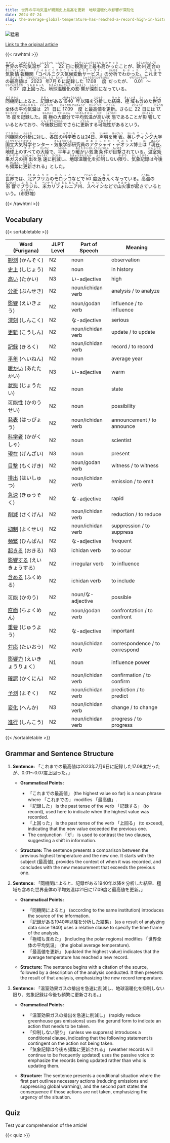 ```yaml
---
title: 世界の平均気温が観測史上最高を更新　地球温暖化の影響が深刻化
date: 2024-07-24
slug: the-average-global-temperature-has-reached-a-record-high-in-history-and-the-impact-of-global-warming-is-becoming-serious
---
```


![猛暑](https://www.asahicom.jp/imgopt/img/51e9dfa1d2/comm_L/AS20240724002450.jpg "猛暑")

[Link to the original article](https://asahi.com/articles/ASS7S2GQ8S7SULBH005M.html?iref=comtop_7_06)

{{< rawhtml >}}
<p><ruby>世界<rt>せかい</rt></ruby>の<ruby>平均<rt>へいきん</rt></ruby><ruby>気温<rt>きおん</rt></ruby>が<ruby>21<rt>にじゅういち</rt></ruby>、<ruby>22<rt>にじゅうに</rt></ruby>日に<ruby>観測<rt>かんそく</rt></ruby><ruby>史上<rt>しじょう</rt></ruby><ruby>最も<rt>もっとも</rt></ruby><ruby>高かった<rt>たかかった</rt></ruby>ことが、<ruby>欧州連合<rt>おうしゅうれんごう</rt></ruby>の<ruby>気象<rt>きしょう</rt></ruby><ruby>情報<rt>じょうほう</rt></ruby>機関<ruby>「コペルニクス気候変動サービス」<rt>「こぺるにくすきこうへんどうさーびす」</rt></ruby>の<ruby>分析<rt>ぶんせき</rt></ruby>で<ruby>わかった<rt>わかった</rt></ruby>。<ruby>これまで<rt>これまで</rt></ruby>の<ruby>最高値<rt>さいこうち</rt></ruby>は<ruby>2023<rt>にせんにじゅうさん</rt></ruby>年<ruby>7<rt>しち</rt></ruby>月<ruby>6<rt>むいか</rt></ruby>に<ruby>記録<rt>きろく</rt></ruby>した<ruby>17.08度<rt>じゅうななてんぜろはちど</rt></ruby>だったが、<ruby>0.01<rt>ぜろてんぜろいち</rt></ruby>～<ruby>0.07<rt>ぜろてんぜろなな</rt></ruby>度<ruby>上回った<rt>うわまわった</rt></ruby>。<ruby>地球温暖化<rt>ちきゅうおんだんか</rt></ruby>の<ruby>影響<rt>えいきょう</rt></ruby>が<ruby>深刻<rt>しんこく</rt></ruby>になっている。</p>

<p><ruby>同機関<rt>どうきかん</rt></ruby>によると、<ruby>記録<rt>きろく</rt></ruby>がある<ruby>1940年<rt>いちきゅうよんぜん</rt></ruby>以降を<ruby>分析<rt>ぶんせき</rt></ruby>した<ruby>結果<rt>けっか</rt></ruby>、<ruby>極域<rt>きょくいき</rt></ruby>も<ruby>含<rt>ふく</rt></ruby>めた<ruby>世界<rt>せかい</rt></ruby>全体の<ruby>平均<rt>へいきん</rt></ruby><ruby>気温<rt>きおん</rt></ruby>は<ruby>21<rt>にじゅういち</rt></ruby>日に<ruby>17.09度<rt>じゅうなな.ぜろきゅうど</rt></ruby>と<ruby>最高値<rt>さいこうち</rt></ruby>を<ruby>更新<rt>こうしん</rt></ruby>。さらに<ruby>22<rt>にじゅうに</rt></ruby>日には<ruby>17.15度<rt>じゅうなな.いちごど</rt></ruby>を<ruby>記録<rt>きろく</rt></ruby>した。<ruby>南極<rt>なんきょく</rt></ruby>の<ruby>大部分<rt>だいぶぶん</rt></ruby>で<ruby>平均<rt>へいきん</rt></ruby><ruby>気温<rt>きおん</rt></ruby>が<ruby>高<rt>たか</rt></ruby>い<ruby>状態<rt>じょうたい</rt></ruby>であることが<ruby>影響<rt>えいきょう</rt></ruby>しているとみており、<ruby>今後<rt>こんご</rt></ruby><ruby>数日間<rt>すうじつかん</rt></ruby>でさらに<ruby>更新<rt>こうしん</rt></ruby>する<ruby>可能性<rt>かのうせい</rt></ruby>があるという。</p>

<p><ruby>同機関<rt>どうきかん</rt></ruby>の<ruby>分析<rt>ぶんせき</rt></ruby>に対し、<ruby>各国<rt>かっこく</rt></ruby>の<ruby>科学者<rt>かがくしゃ</rt></ruby>らは24<ruby>日<rt>にち</rt></ruby>、<ruby>声明<rt>せいめい</rt></ruby>を<ruby>発表<rt>はっぴょう</rt></ruby>。<ruby>英<rt>えい</rt></ruby><ruby>レディング<rt>れでぃんぐ</rt></ruby>大学<ruby>国立<rt>こくりつ</rt></ruby><ruby>大気<rt>たいき</rt></ruby><ruby>科学<rt>かがく</rt></ruby>センター・<ruby>気象学部<rt>きしょうがくぶ</rt></ruby>研究員<ruby>の<rt>の</rt></ruby><ruby>アクシャイ・デオラス<rt>あくしゃい・でおらす</rt></ruby>博士<ruby>は<rt>は</rt></ruby>「<ruby>現在<rt>げんざい</rt></ruby>、<ruby>地球<rt>ちきゅう</rt></ruby>上の<ruby>すべて<rt>すべて</rt></ruby>の<ruby>大陸<rt>たいりく</rt></ruby>で、<ruby>平年<rt>へいねん</rt></ruby>より<ruby>暖かい<rt>あたたかい</rt></ruby><ruby>気象条件<rt>きしょうじょうけん</rt></ruby>が<ruby>目撃<rt>もくげき</rt></ruby>されている。<ruby>温室効果ガス<rt>おんしつこうかがす</rt></ruby>の<ruby>排出<rt>はいしゅつ</rt></ruby>を<ruby>急速<rt>きゅうそく</rt></ruby>に<ruby>削減<rt>さくげん</rt></ruby>し、<ruby>地球温暖化<rt>ちきゅうおんだんか</rt></ruby>を<ruby>抑制<rt>よくせい</rt></ruby>しない<ruby>限り<rt>かぎり</rt></ruby>、<ruby>気象記録<rt>きしょうきろく</rt></ruby>は<ruby>今後<rt>こんご</rt></ruby>も<ruby>頻繁<rt>ひんぱん</rt></ruby>に<ruby>更新<rt>こうしん</rt></ruby>される」とした。</p>

<p><ruby>世界<rt>せかい</rt></ruby>では、<ruby>北<rt>きた</rt></ruby><ruby>アフリカ<rt>あふりか</rt></ruby>の<ruby>モロッコ<rt>もろっこ</rt></ruby>などで<ruby>50<rt>ごじゅう</rt></ruby><ruby>度<rt>ど</rt></ruby>近<ruby>きん<rt>ちか</rt></ruby>くなっている。<ruby>高温<rt>こうおん</rt></ruby>の<ruby>影響<rt>えいきょう</rt></ruby>で<ruby>ブラジル<rt>ぶらじる</rt></ruby>、<ruby>米<rt>べい</rt></ruby><ruby>カリフォルニア州<rt>かりふぉるにあしゅう</rt></ruby>、<ruby>スペイン<rt>すぺいん</rt></ruby>などで<ruby>山火事<rt>やまかじ</rt></ruby>が<ruby>起<rt>お</rt></ruby>きているという。（<ruby>市野塊<rt>いちのかい</rt></ruby>）</p>
{{< /rawhtml >}}

## Vocabulary


{{< sortabletable >}}

| Word (Furigana)          | JLPT Level | Part of Speech          | Meaning                          |
|--------------------------|------------|-------------------------|----------------------------------|
|[観測](https://jisho.org/search/%E8%A6%B3%E6%B8%AC) (かんそく)| N2         | noun                    | observation                      |
|[史上](https://jisho.org/search/%E5%8F%B2%E4%B8%8A) (しじょう)| N2         | noun                    | in history                       |
|[高い](https://jisho.org/search/%E9%AB%98%E3%81%84) (たかい)| N3         | い-adjective            | high                             |
|[分析](https://jisho.org/search/%E5%88%86%E6%9E%90) (ぶんせき)| N2         | noun/ichidan verb       | analysis / to analyze            |
|[影響](https://jisho.org/search/%E5%BD%B1%E9%9F%BF) (えいきょう)| N2         | noun/godan verb         | influence / to influence         |
|[深刻](https://jisho.org/search/%E6%B7%B1%E5%88%BB) (しんこく)| N2         | な-adjective            | serious                          |
|[更新](https://jisho.org/search/%E6%9B%B4%E6%96%B0) (こうしん)| N2         | noun/ichidan verb       | update / to update               |
|[記録](https://jisho.org/search/%E8%A8%98%E9%8C%B2) (きろく)| N2         | noun/ichidan verb       | record / to record               |
|[平年](https://jisho.org/search/%E5%B9%B3%E5%B9%B4) (へいねん)| N2         | noun                    | average year                     |
|[暖かい](https://jisho.org/search/%E6%9A%96%E3%81%8B%E3%81%84) (あたたかい)| N3         | い-adjective            | warm                             |
|[状態](https://jisho.org/search/%E7%8A%B6%E6%85%8B) (じょうたい)| N2         | noun                    | state                            |
|[可能性](https://jisho.org/search/%E5%8F%AF%E8%83%BD%E6%80%A7) (かのうせい)| N2         | noun                    | possibility                      |
|[発表](https://jisho.org/search/%E7%99%BA%E8%A1%A8) (はっぴょう)| N2         | noun/ichidan verb       | announcement / to announce       |
|[科学者](https://jisho.org/search/%E7%A7%91%E5%AD%A6%E8%80%85) (かがくしゃ)| N2         | noun                    | scientist                        |
|[現在](https://jisho.org/search/%E7%8F%BE%E5%9C%A8) (げんざい)| N3         | noun                    | present                          |
|[目撃](https://jisho.org/search/%E7%9B%AE%E6%92%83) (もくげき)| N2         | noun/godan verb         | witness / to witness             |
|[排出](https://jisho.org/search/%E6%8E%92%E5%87%BA) (はいしゅつ)| N2         | noun/ichidan verb       | emission / to emit               |
|[急速](https://jisho.org/search/%E6%80%A5%E9%80%9F) (きゅうそく)| N2         | な-adjective            | rapid                            |
|[削減](https://jisho.org/search/%E5%89%8A%E6%B8%9B) (さくげん)| N2         | noun/ichidan verb       | reduction / to reduce            |
|[抑制](https://jisho.org/search/%E6%8A%91%E5%88%B6) (よくせい)| N2         | noun/ichidan verb       | suppression / to suppress        |
|[頻繁](https://jisho.org/search/%E9%A0%BB%E7%B9%81) (ひんぱん)| N2         | な-adjective            | frequent                         |
|[起きる](https://jisho.org/search/%E8%B5%B7%E3%81%8D%E3%82%8B) (おきる)| N3         | ichidan verb            | to occur                         |
|[影響する](https://jisho.org/search/%E5%BD%B1%E9%9F%BF%E3%81%99%E3%82%8B) (えいきょうする)| N2         | irregular verb          | to influence                     |
|[含める](https://jisho.org/search/%E5%90%AB%E3%82%81%E3%82%8B) (ふくめる)| N2         | ichidan verb            | to include                       |
|[可能](https://jisho.org/search/%E5%8F%AF%E8%83%BD) (かのう)| N2         | noun/な-adjective       | possible                         |
|[直面](https://jisho.org/search/%E7%9B%B4%E9%9D%A2) (ちょくめん)| N2         | noun/godan verb         | confrontation / to confront      |
|[重要](https://jisho.org/search/%E9%87%8D%E8%A6%81) (じゅうよう)| N2         | な-adjective            | important                        |
|[対応](https://jisho.org/search/%E5%AF%BE%E5%BF%9C) (たいおう)| N2         | noun/ichidan verb       | correspondence / to correspond   |
|[影響力](https://jisho.org/search/%E5%BD%B1%E9%9F%BF%E5%8A%9B) (えいきょうりょく)| N1         | noun                    | influence power                  |
|[確認](https://jisho.org/search/%E7%A2%BA%E8%AA%8D) (かくにん)| N2         | noun/ichidan verb       | confirmation / to confirm        |
|[予測](https://jisho.org/search/%E4%BA%88%E6%B8%AC) (よそく)| N2         | noun/ichidan verb       | prediction / to predict          |
|[変化](https://jisho.org/search/%E5%A4%89%E5%8C%96) (へんか)| N3         | noun/ichidan verb       | change / to change               |
|[進行](https://jisho.org/search/%E9%80%B2%E8%A1%8C) (しんこう)| N2         | noun/ichidan verb       | progress / to progress           |

{{< /sortabletable >}}


## Grammar and Sentence Structure

1. **Sentence:** 「これまでの最高値は2023年7月6日に記録した17.08度だったが、0.01～0.07度上回った。」

   - **Grammatical Points:** 
     - 「これまでの最高値」 (the highest value so far) is a noun phrase where 「これまでの」 modifies 「最高値」.
     - 「記録した」 is the past tense of the verb 「記録する」 (to record), used here to indicate when the highest value was recorded.
     - 「上回った」 is the past tense of the verb 「上回る」 (to exceed), indicating that the new value exceeded the previous one.
     - The conjunction 「が」 is used to contrast the two clauses, suggesting a shift in information.

   - **Structure:** The sentence presents a comparison between the previous highest temperature and the new one. It starts with the subject (最高値), provides the context of when it was recorded, and concludes with the new measurement that exceeds the previous one.

2. **Sentence:** 「同機関によると、記録がある1940年以降を分析した結果、極域も含めた世界全体の平均気温は21日に17.09度と最高値を更新。」

   - **Grammatical Points:** 
     - 「同機関によると」 (according to the same institution) introduces the source of the information.
     - 「記録がある1940年以降を分析した結果」 (as a result of analyzing data since 1940) uses a relative clause to specify the time frame of the analysis.
     - 「極域も含めた」 (including the polar regions) modifies 「世界全体の平均気温」 (the global average temperature).
     - 「最高値を更新」 (updated the highest value) indicates that the average temperature has reached a new record.

   - **Structure:** The sentence begins with a citation of the source, followed by a description of the analysis conducted. It then presents the result of that analysis, emphasizing the new record temperature.

3. **Sentence:** 「温室効果ガスの排出を急速に削減し、地球温暖化を抑制しない限り、気象記録は今後も頻繁に更新される。」

   - **Grammatical Points:** 
     - 「温室効果ガスの排出を急速に削減し」 (rapidly reduce greenhouse gas emissions) uses the gerund form to indicate an action that needs to be taken.
     - 「抑制しない限り」 (unless we suppress) introduces a conditional clause, indicating that the following statement is contingent on the action not being taken.
     - 「気象記録は今後も頻繁に更新される」 (weather records will continue to be frequently updated) uses the passive voice to emphasize the records being updated rather than who is updating them.

   - **Structure:** The sentence presents a conditional situation where the first part outlines necessary actions (reducing emissions and suppressing global warming), and the second part states the consequence if those actions are not taken, emphasizing the urgency of the situation.

## Quiz

Test your comprehension of the article!

{{< quiz >}}